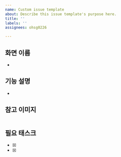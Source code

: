 ```yaml
---
name: Custom issue template
about: Describe this issue template's purpose here.
title: ''
labels: ''
assignees: ohsg0226

---
```


## 화면 이름
-

## 기능 설명
-

## 참고 이미지
<img src = "" width=""/>


## 필요 태스크
- [x] 
- [x]
